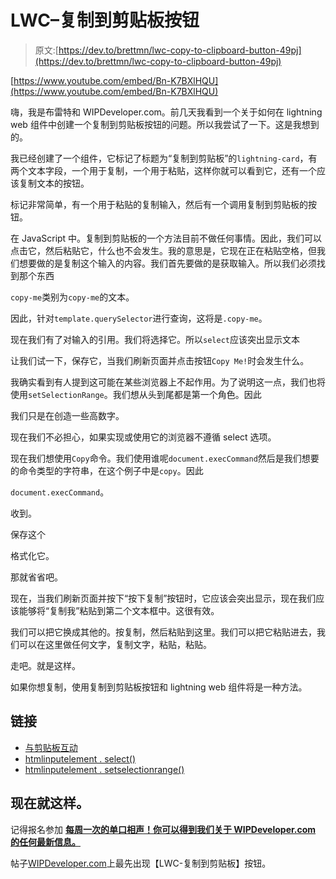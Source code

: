 # LWC–复制到剪贴板按钮

> 原文:[https://dev.to/brettmn/lwc-copy-to-clipboard-button-49pj](https://dev.to/brettmn/lwc-copy-to-clipboard-button-49pj)

[https://www.youtube.com/embed/Bn-K7BXlHQU](https://www.youtube.com/embed/Bn-K7BXlHQU)

嗨，我是布雷特和 WIPDeveloper.com。前几天我看到一个关于如何在 lightning web 组件中创建一个复制到剪贴板按钮的问题。所以我尝试了一下。这是我想到的。

我已经创建了一个组件，它标记了标题为“复制到剪贴板”的`lightning-card`，有两个文本字段，一个用于复制，一个用于粘贴，这样你就可以看到它，还有一个应该复制文本的按钮。

标记非常简单，有一个用于粘贴的复制输入，然后有一个调用复制到剪贴板的按钮。

在 JavaScript 中。复制到剪贴板的一个方法目前不做任何事情。因此，我们可以点击它，然后粘贴它，什么也不会发生。我的意思是，它现在正在粘贴空格，但我们想要做的是复制这个输入的内容。我们首先要做的是获取输入。所以我们必须找到那个东西

`copy-me`类别为`copy-me`的文本。

因此，针对`template.querySelector`进行查询，这将是`.copy-me`。

现在我们有了对输入的引用。我们将选择它。所以`select`应该突出显示文本

让我们试一下，保存它，当我们刷新页面并点击按钮`Copy Me!`时会发生什么。

我确实看到有人提到这可能在某些浏览器上不起作用。为了说明这一点，我们也将使用`setSelectionRange`。我们想从头到尾都是第一个角色。因此

我们只是在创造一些高数字。

现在我们不必担心，如果实现或使用它的浏览器不遵循 select 选项。

现在我们想使用`Copy`命令。我们使用谁呢`document.execCommand`然后是我们想要的命令类型的字符串，在这个例子中是`copy`。因此

`document.execCommand`。

收到。

保存这个

格式化它。

那就省省吧。

现在，当我们刷新页面并按下“按下复制”按钮时，它应该会突出显示，现在我们应该能够将“复制我”粘贴到第二个文本框中。这很有效。

我们可以把它换成其他的。按复制，然后粘贴到这里。我们可以把它粘贴进去，我们可以在这里做任何文字，复制文字，粘贴，粘贴。

走吧。就是这样。

如果你想复制，使用复制到剪贴板按钮和 lightning web 组件将是一种方法。

## [](#links)链接

*   [与剪贴板互动](https://developer.mozilla.org/en-US/docs/Mozilla/Add-ons/WebExtensions/Interact_with_the_clipboard)
*   [htmlinputelement . select()](https://developer.mozilla.org/en-US/docs/Web/API/HTMLInputElement/select)
*   [htmlinputelement . setselectionrange()](https://developer.mozilla.org/en-US/docs/Web/API/HTMLInputElement/setSelectionRange)

## [](#thats-it-for-now)现在就这样。

记得报名参加 **[每周一次的单口相声！你可以得到我们关于 WIPDeveloper.com 的任何最新信息。](https://wipdeveloper.com/newsletter/)**

帖子[WIPDeveloper.com](https://wipdeveloper.com/lwc-copy-to-clipboard-button/)上最先出现【LWC-复制到剪贴板】按钮。